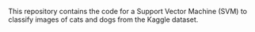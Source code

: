 


This repository contains the code for a Support Vector Machine (SVM) to classify images of cats and dogs from the Kaggle dataset.

